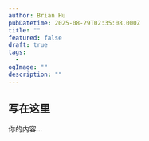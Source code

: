 ```yaml
---
author: Brian Hu
pubDatetime: 2025-08-29T02:35:08.000Z
title: ""
featured: false
draft: true
tags:
  - 
ogImage: ""
description: ""
---
```


## 写在这里

你的内容...
